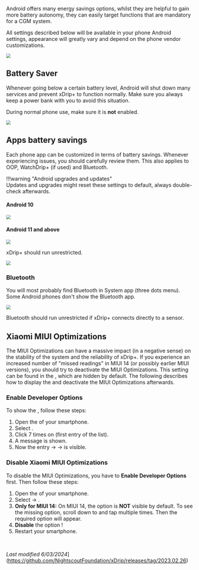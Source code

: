 Android offers many energy savings options, whilst they are helpful to gain more battery autonomy, they can easily target functions that are mandatory for a CGM system.

All settings described below will be available in your phone Android settings, appearance will greatly vary and depend on the phone vendor customizations.

<img src="../images/AS.png" style="zoom:75%;" />

## Battery Saver

Whenever going below a certain battery level, Android will shut down many services and prevent xDrip+ to function normally.  Make sure you always keep a power bank with you to avoid this situation.

During normal phone use, make sure it is **not** enabled.

<img src="../images/AS-BS.png" style="zoom:75%;" />

## Apps battery savings

Each phone app can be customized in terms of battery savings. Whenever experiencing issues, you should carefully review them. This also applies to OOP, WatchDrip+ (if used) and Bluetooth.

!!!warning "Android upgrades and updates"  
    Updates and upgrades might reset these settings to default, always double-check afterwards.

#### Android 10

<img src="../images/AS-Apps-DO.png" style="zoom:75%;" />

#### Android 11 and above

<img src="../images/AS-Apps.png" style="zoom:75%;" />

xDrip+ should run unrestricted.

<img src="../images/AS-Apps-UR.png" style="zoom:75%;" />

### Bluetooth

You will most probably find Bluetooth in System app (three dots menu).  
Some Android phones don't show the Bluetooth app.

<img src="../images/AS-Apps-SA.png" style="zoom:75%;" />

Bluetooth should run unrestricted if xDrip+ connects directly to a sensor.

## Xiaomi MIUI Optimizations

The MIUI Optimizations can have a massive impact (in a negative sense) on the stability of the system and the reliability of xDrip+.
If you experience an increased number of "missed readings" in MIUI 14 (or possibly earlier MIUI versions), you should try to deactivate the MIUI Optimizations.
This setting can be found in the <Developer Options>, which are hidden by default. The following describes how to display the <Developer Options> and deactivate the MIUI Optimizations afterwards.

### Enable Developer Options

To show the <Developer Options>, follow these steps:

1. Open the **<Settings>** of your smartphone.
2. Select **<About phone>**.
3. Click 7 times on **<MIUI version>** (first entry of the list).
4. A message **<Now you are a developer.>** is shown.
5. Now the entry **<Settings>** -> **<Additional settings>** -> **<Developer options>** is visible.

### Disable Xiaomi MIUI Optimizations

To disable the MIUI Optimizations, you have to **Enable Developer Options** first. Then follow these steps:

1. Open the **<Settings>** of your smartphone.
2. Select **<Additional settings>** -> **<Developer options>**.
3. **Only for MIUI 14:** On MIUI 14, the **<Turn on MIUI optimisation>** option is **NOT** visible by default. To see the missing option, scroll down to **<AUTO-FILL>** and tap **<Reset to default values>** multiple times. Then the required option will appear.
4. **Disable** the option **<Turn on MIUI optimisation>**!
5. Restart your smartphone.

</br>

*Last modified 6/03/2024*](https://github.com/NightscoutFoundation/xDrip/releases/tag/2023.02.26)